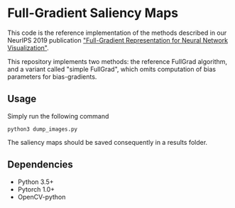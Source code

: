 # Full-Gradient Saliency Maps 

This code is the reference implementation of the methods described 
in our NeurIPS 2019 publication ["Full-Gradient Representation for Neural Network Visualization"](https://arxiv.org/abs/1905.00780).

This repository implements two methods: the reference FullGrad algorithm, and a variant called "simple FullGrad", which omits computation of bias parameters for bias-gradients. 


## Usage
Simply run the following command

``` 
python3 dump_images.py
``` 

The saliency maps should be saved consequently in a results folder. 

## Dependencies
- Python 3.5+
- Pytorch 1.0+
- OpenCV-python

